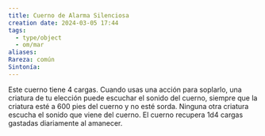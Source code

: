 ```yaml
---
title: Cuerno de Alarma Silenciosa
creation date: 2024-03-05 17:44
tags:
  - type/object
  - om/mar
aliases: 
Rareza: común
Sintonía:
---
```

Este cuerno tiene 4 cargas. Cuando usas una acción para soplarlo, una criatura de tu elección puede escuchar el sonido del cuerno, siempre que la criatura esté a 600 pies del cuerno y no esté sorda. Ninguna otra criatura escucha el sonido que viene del cuerno. El cuerno recupera 1d4 cargas gastadas diariamente al amanecer.